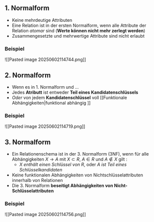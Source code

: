 ## 1. Normalform
- Keine mehrdeutige Attributen
- Eine Relation ist in der ersten Normalform, wenn alle Attribute der Relation *atomar* sind (**Werte können nicht mehr zerlegt werden**)
- Zusammengesetzte und mehrwertige Attribute sind nicht erlaubt
### Beispiel
![[Pasted image 20250602114744.png]]

## 2. Normalform
- Wenn es in 1. Normalform und ...
- Jedes **Atributt** ist entweder **Teil eines Kandidatenschlüssels** 
- *Oder* von jedem **Kandidatenschlüssel** voll [[Funktionale Abhängigkeiten|funktional abhängig ]]
### Beispiel
![[Pasted image 20250602114719.png]]

## 3. Normalform
- Ein Relationenschema ist in der 3. Normalform (3NF), wenn für alle Abhängigkeiten $X \to A$ mit $X \subset R$, $A \in R \text{ und } A \not \in X$ gilt :
	- *X enthält einen Schlüssel von R*, oder *A ist Teil eines Schlüsselkandidaten*
- Keine funktionalen Abhängigkeiten von Nichtschlüsselattributen innerhalb von Relationen
- Die 3. Normalform **beseitigt Abhängigkeiten von Nicht-Schlüsselattributen**
### Beispiel
![[Pasted image 20250602114756.png]]